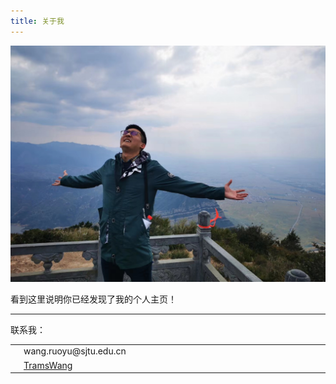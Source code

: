 ```yaml
---
title: 关于我
---
```


![MySelf](myself.jpg)

看到这里说明你已经发现了我的个人主页！


---

联系我：

<table>
  <colgroup>
      <col span="1" style="width: 1em;">
      <col span="1" style="width: 50em;">
  </colgroup>
  <tr>
    <td><i class="fa fa-envelope"></i></td>
    <td>wang.ruoyu@sjtu.edu.cn</td>
  </tr>
  <tr>
    <td><i class="fa fa-github"></i></td>
    <td><a href="https://github.com/TramsWang/">TramsWang</a></td>
  </tr>
</table>



